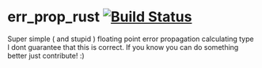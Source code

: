 # err_prop_rust [![Build Status](https://travis-ci.org/fulara/err_prop_rust.svg?branch=master)](https://travis-ci.org/fulara/err_prop_rust)
Super simple ( and stupid ) floating point error propagation calculating type
I dont guarantee that this is correct. If you know you can do something better just contribute! :)
